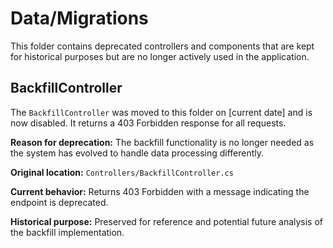 # Data/Migrations

This folder contains deprecated controllers and components that are kept for historical purposes but are no longer actively used in the application.

## BackfillController

The `BackfillController` was moved to this folder on [current date] and is now disabled. It returns a 403 Forbidden response for all requests.

**Reason for deprecation:** The backfill functionality is no longer needed as the system has evolved to handle data processing differently.

**Original location:** `Controllers/BackfillController.cs`

**Current behavior:** Returns 403 Forbidden with a message indicating the endpoint is deprecated.

**Historical purpose:** Preserved for reference and potential future analysis of the backfill implementation.
